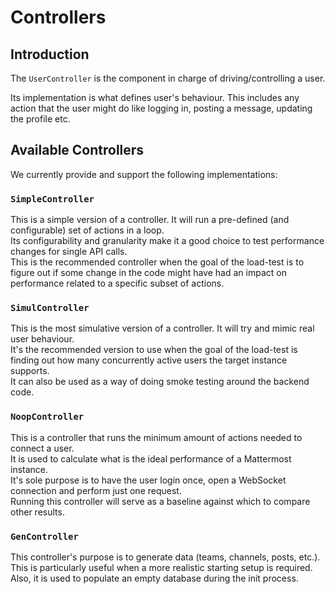 # Controllers

## Introduction

The `UserController` is the component in charge of driving/controlling a user.

Its implementation is what defines user's behaviour. This includes any
action that the user might do like logging in, posting a message, updating the
profile etc.

## Available Controllers

We currently provide and support the following implementations:

### `SimpleController`

This is a simple version of a controller. It will run a pre-defined (and
configurable) set of actions in a loop.  
Its configurability and granularity make it a good choice to test performance
changes for single API calls.  
This is the recommended controller when the goal of the load-test is to figure
out if some change in the code might have had an impact on performance related
to a specific subset of actions.  

### `SimulController`

This is the most simulative version of a controller. It will try and mimic real
user behaviour.  
It's the recommended version to use when the goal of the
load-test is finding out how many concurrently active users the target instance
supports.  
It can also be used as a way of doing smoke testing around the backend code.  

### `NoopController`

This is a controller that runs the minimum amount of actions needed to connect a user.  
It is used to calculate what is the ideal performance of a Mattermost instance.  
It's sole purpose is to have the user login once, open a WebSocket connection and perform just one request.  
Running this controller will serve as a baseline against which to compare other results.  

### `GenController`

This controller's purpose is to generate data (teams, channels, posts, etc.).  
This is particularly useful when a more realistic starting setup is required.  
Also, it is used to populate an empty database during the init process.  
